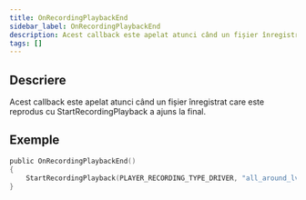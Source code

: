 ```yaml
---
title: OnRecordingPlaybackEnd
sidebar_label: OnRecordingPlaybackEnd
description: Acest callback este apelat atunci când un fișier înregistrat care este reprodus cu StartRecordingPlayback a ajuns la final.
tags: []
---
```


## Descriere

Acest callback este apelat atunci când un fișier înregistrat care este reprodus cu StartRecordingPlayback a ajuns la final.

## Exemple

```c
public OnRecordingPlaybackEnd()
{
    StartRecordingPlayback(PLAYER_RECORDING_TYPE_DRIVER, "all_around_lv_bus"); //Acest lucru ar porni din nou fișierul înregistrat odată ce se termină reproducerea.
}
```
